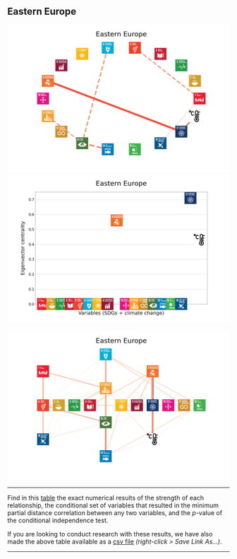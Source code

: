 ## Eastern Europe

<img src="../Eastern Europe/Eastern Europe_circular_network_logos.png">
<img src="../Eastern Europe/Eastern Europe_eigenvector_centrality.png">
<br>
<br>
<img src="../Eastern Europe/Eastern Europe_multipartite_network_logos_cluster.png">

---

Find in this <a href="TLPH_website_tables_17-17.pdf" target="_blank">table</a> the exact numerical results of the strength of each relationship, the conditional set of variables that resulted in the minimum partial distance correlation between any two variables, and the _p_-value of the conditional independence test.

If you are looking to conduct research with these results, we have also made the above table available as a <a href="https://raw.githubusercontent.com/felix-laumann/SDG-networks/gh-pages/Results/csv/conditions_Eastern Europe.csv" target="_blank" download>csv file</a> _(right-click > Save Link As...)_. 

---
